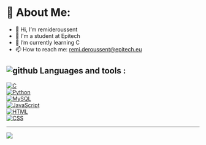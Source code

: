# 💫 About Me:
- 👋 Hi, I’m remideroussent  
- 💞️ I'm a student at Epitech  
- 🌱 I’m currently learning C 
- 📫 How to reach me: remi.deroussent@epitech.eu  

## ![github](https://img.icons8.com/?size=30&id=106562&format=png&color=000000) **Languages and tools :**
[![C](https://img.shields.io/badge/c-%2300599C.svg?style=for-the-badge&logo=c&logoColor=white)](https://devdocs.io/c/)  
[![Python](https://img.shields.io/badge/python-3670A0?style=for-the-badge&logo=python&logoColor=ffdd54)](https://docs.python.org/3/)  
[![MySQL](https://img.shields.io/badge/mysql-4479A1.svg?style=for-the-badge&logo=mysql&logoColor=white)](https://dev.mysql.com/doc/)  
[![JavaScript](https://img.shields.io/badge/javascript-F7DF1E.svg?style=for-the-badge&logo=javascript&logoColor=black)](https://developer.mozilla.org/en-US/docs/Web/JavaScript)  
[![HTML](https://img.shields.io/badge/html-E34F26.svg?style=for-the-badge&logo=html5&logoColor=white)](https://developer.mozilla.org/en-US/docs/Web/HTML)  
[![CSS](https://img.shields.io/badge/css-1572B6.svg?style=for-the-badge&logo=css3&logoColor=white)](https://developer.mozilla.org/en-US/docs/Web/CSS)  

---
[![](https://visitcount.itsvg.in/api?id=remideroussent&label=Profile%20Views&pretty=false)](https://visitcount.itsvg.in)

<!-- Proudly created with GPRM ( https://gprm.itsvg.in ) -->
